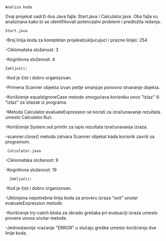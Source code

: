     Analiza koda

Ovaj projekat sadrži dva Java fajla: Start.java i Calculator.java. Oba fajla su analizirana kako bi se identifikovali potencijalni problemi i predložila rešenja.

    Start.java

-Broj linija koda za kompletan projekat(ukljucujuci i prazne linije): 254

-Ciklomatska složenost: 3

-Kognitivna složenost: 4

    Zaključci:

-Kod je čist i dobro organizovan.

-Primena Scanner objekta izvan petlje smanjuje ponovno stvaranje objekta.

-Korišćenje equalsIgnoreCase metode omogućava korisniku unos "Izlaz" ili "izlaz" za izlazak iz programa.

-Metoda Calculator.evaluateExpression se koristi za izračunavanje rezultata umesto Calculator.Run.

-Korišćenje System.out.println za ispis rezultata izračunavanja izraza.

-scanner.close() metoda zatvara Scanner objekat kada korisnik završi sa programom.

     Calculator.java



-Ciklomatska složenost: 9

-Kognitivna složenost: 19

      Zaključci:

-Kod je čist i dobro organizovan.

-Uklonjena nepotrebna linija koda za proveru izraza "exit" unutar evaluateExpression metode.

-Korišćenje try-catch bloka za obradu grešaka pri evaluaciji izraza umesto provere unosa unutar metode.

-Jednostavnije vraćanje "ERROR" u slučaju greške umesto korišćenja dve linije koda.

